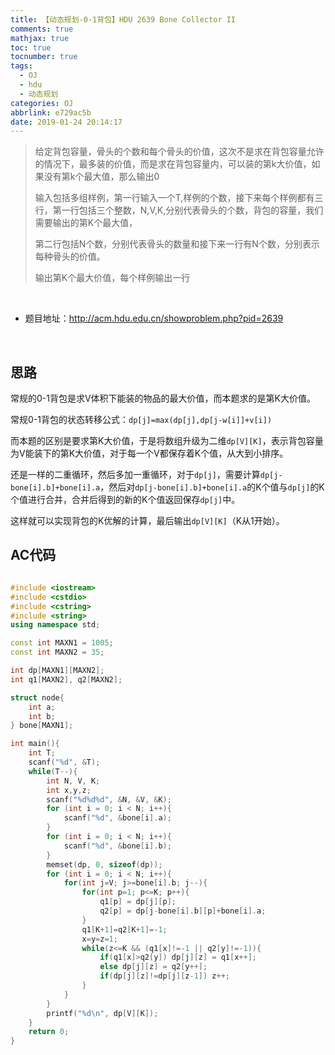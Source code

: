 ```yaml
---
title: 【动态规划-0-1背包】HDU 2639 Bone Collector II
comments: true
mathjax: true
toc: true
tocnumber: true
tags:
  - OJ
  - hdu
  - 动态规划
categories: OJ
abbrlink: e729ac5b
date: 2019-01-24 20:14:17
---
```


> 给定背包容量，骨头的个数和每个骨头的价值，这次不是求在背包容量允许的情况下，最多装的价值，而是求在背包容量内，可以装的第k大价值，如果没有第k个最大值，那么输出0
>
> 输入包括多组样例，第一行输入一个T,样例的个数，接下来每个样例都有三行，第一行包括三个整数，N,V,K,分别代表骨头的个数，背包的容量，我们需要输出的第K个最大值，
>
> 第二行包括N个数，分别代表骨头的数量和接下来一行有N个数，分别表示每种骨头的价值。
>
> 输出第K个最大价值，每个样例输出一行

<!-- more -->

​         

- 题目地址：http://acm.hdu.edu.cn/showproblem.php?pid=2639

​         

## 思路

常规的0-1背包是求V体积下能装的物品的最大价值，而本题求的是第K大价值。

常规0-1背包的状态转移公式：`dp[j]=max(dp[j],dp[j-w[i]]+v[i])`

而本题的区别是要求第K大价值，于是将数组升级为二维`dp[V][K]`，表示背包容量为V能装下的第K大价值，对于每一个V都保存着K个值，从大到小排序。

还是一样的二重循环，然后多加一重循环，对于`dp[j]`，需要计算`dp[j-bone[i].b]+bone[i].a`，然后对`dp[j-bone[i].b]+bone[i].a`的K个值与`dp[j]`的K个值进行合并，合并后得到的新的K个值返回保存`dp[j]`中。

这样就可以实现背包的K优解的计算，最后输出`dp[V][K]`（K从1开始）。



## AC代码

```c++

#include <iostream>
#include <cstdio>
#include <cstring>
#include <string>
using namespace std;

const int MAXN1 = 1005;
const int MAXN2 = 35;

int dp[MAXN1][MAXN2];
int q1[MAXN2], q2[MAXN2];

struct node{
    int a;
    int b;
} bone[MAXN1];

int main(){
    int T;
    scanf("%d", &T);
    while(T--){
        int N, V, K;
        int x,y,z;
        scanf("%d%d%d", &N, &V, &K);
        for (int i = 0; i < N; i++){
            scanf("%d", &bone[i].a);
        }
        for (int i = 0; i < N; i++){
            scanf("%d", &bone[i].b);
        }
        memset(dp, 0, sizeof(dp));
        for (int i = 0; i < N; i++){
            for(int j=V; j>=bone[i].b; j--){
                for(int p=1; p<=K; p++){
                    q1[p] = dp[j][p];
                    q2[p] = dp[j-bone[i].b][p]+bone[i].a;
                }
                q1[K+1]=q2[K+1]=-1;
                x=y=z=1;
                while(z<=K && (q1[x]!=-1 || q2[y]!=-1)){
                    if(q1[x]>q2[y]) dp[j][z] = q1[x++];
                    else dp[j][z] = q2[y++];
                    if(dp[j][z]!=dp[j][z-1]) z++;
                }
            }
        }
        printf("%d\n", dp[V][K]);
    }
    return 0;
}
```

